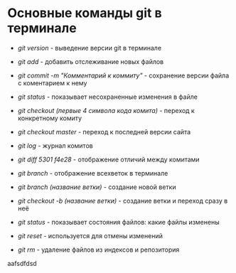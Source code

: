 # Основные команды git в терминале

* *git version* - выведение версии git в терминале

* *git add* - добавить отслеживание новых файлов

* *git commit -m "Комментарий к коммиту"* - сохранение версии файла с коментарием к нему
* *git status* - показывает несохраненные изменения в файле

* *git checkout (первые 4 символа кода комита)* - переход к 
конкретному комиту

* *git checkout master* - переход к последней версии сайта

* *git log* - журнал комитов

* *git diff 5301 f4e28* - отображение отличий между комитами

* *git branch* - отображение всехветок в терминале

* *git branch (название ветки)* - создание новой ветки

* *git checkout -b (название ветки)* - создание ветки и переход сразу в неё

* *git status* - показывает состояния файлов: какие файлы изменены

* *git reset* - используется для отмены изменений

* *git rm* - удаление файлов из индексов и репозитория 

aafsdfdsd